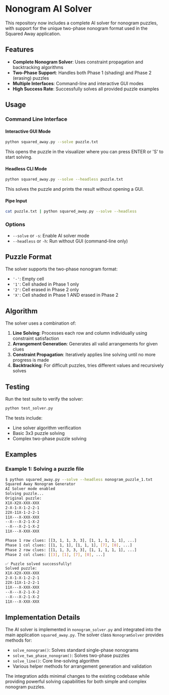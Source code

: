 # Nonogram AI Solver

This repository now includes a complete AI solver for nonogram puzzles, with support for the unique two-phase nonogram format used in the Squared Away application.

## Features

- **Complete Nonogram Solver**: Uses constraint propagation and backtracking algorithms
- **Two-Phase Support**: Handles both Phase 1 (shading) and Phase 2 (erasing) puzzles
- **Multiple Interfaces**: Command-line and interactive GUI modes
- **High Success Rate**: Successfully solves all provided puzzle examples

## Usage

### Command Line Interface

#### Interactive GUI Mode
```bash
python squared_away.py --solve puzzle.txt
```
This opens the puzzle in the visualizer where you can press ENTER or 'S' to start solving.

#### Headless CLI Mode
```bash
python squared_away.py --solve --headless puzzle.txt
```
This solves the puzzle and prints the result without opening a GUI.

#### Pipe Input
```bash
cat puzzle.txt | python squared_away.py --solve --headless
```

### Options

- `--solve` or `-s`: Enable AI solver mode
- `--headless` or `-h`: Run without GUI (command-line only)

## Puzzle Format

The solver supports the two-phase nonogram format:

- `'-'`: Empty cell
- `'1'`: Cell shaded in Phase 1 only
- `'2'`: Cell erased in Phase 2 only  
- `'X'`: Cell shaded in Phase 1 AND erased in Phase 2

## Algorithm

The solver uses a combination of:

1. **Line Solving**: Processes each row and column individually using constraint satisfaction
2. **Arrangement Generation**: Generates all valid arrangements for given clues
3. **Constraint Propagation**: Iteratively applies line solving until no more progress is made
4. **Backtracking**: For difficult puzzles, tries different values and recursively solves

## Testing

Run the test suite to verify the solver:

```bash
python test_solver.py
```

The tests include:
- Line solver algorithm verification
- Basic 3x3 puzzle solving
- Complex two-phase puzzle solving

## Examples

### Example 1: Solving a puzzle file
```bash
$ python squared_away.py --solve --headless nonogram_puzzle_1.txt
Squared Away Nonogram Generator
AI Solver mode enabled
Solving puzzle...
Original puzzle:
X1X-X2X-XXX-XXX
2-X-1-X-1-2-2-1
22X-11X-1-2-2-1
11X---X-XXX-XXX
--X---X-2-1-X-2
--X---X-2-1-X-2
11X---X-XXX-XXX

Phase 1 row clues: [[3, 1, 1, 3, 3], [1, 1, 1, 1, 1], ...]
Phase 1 col clues: [[1, 1, 1], [1, 1, 1], [7], [0], ...]
Phase 2 row clues: [[1, 1, 3, 3, 3], [1, 1, 1, 1, 1], ...]
Phase 2 col clues: [[3], [1], [7], [0], ...]

✅ Puzzle solved successfully!
Solved puzzle:
X1X-X2X-XXX-XXX
2-X-1-X-1-2-2-1
22X-11X-1-2-2-1
11X---X-XXX-XXX
--X---X-2-1-X-2
--X---X-2-1-X-2
11X---X-XXX-XXX
```

## Implementation Details

The AI solver is implemented in `nonogram_solver.py` and integrated into the main application `squared_away.py`. The solver class `NonogramSolver` provides methods for:

- `solve_nonogram()`: Solves standard single-phase nonograms
- `solve_two_phase_nonogram()`: Solves two-phase puzzles
- `solve_line()`: Core line-solving algorithm
- Various helper methods for arrangement generation and validation

The integration adds minimal changes to the existing codebase while providing powerful solving capabilities for both simple and complex nonogram puzzles.